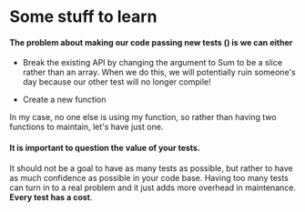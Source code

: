 # Some stuff to learn

#### The problem about making our code passing new tests () is we can either

- Break the existing API by changing the argument to Sum to be a slice rather than an array. When we do this, we will potentially ruin someone's day because our other test will no longer compile!

- Create a new function

In my case, no one else is using my function, so rather than having two functions to maintain, let's have just one.

#### It is important to question the value of your tests.

It should not be a goal to have as many tests as possible, but rather to have as much confidence as possible in your code base. Having too many tests can turn in to a real problem and it just adds more overhead in maintenance. **Every test has a cost**.
